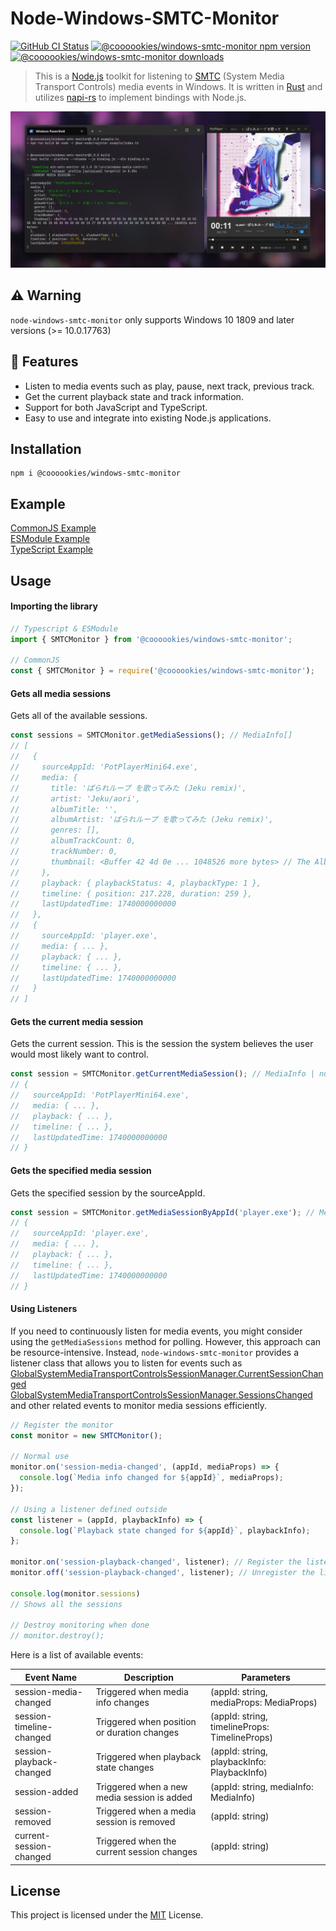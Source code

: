 # Node-Windows-SMTC-Monitor

<a href="https://github.com/LeagueTavern/node-windows-smtc-monitor/actions"><img alt="GitHub CI Status" src="https://github.com/LeagueTavern/node-windows-smtc-monitor/workflows/CI/badge.svg?branch=master"></a>
<a href="https://www.npmjs.com/package/@coooookies/windows-smtc-monitor"><img src="https://img.shields.io/npm/v/@coooookies/windows-smtc-monitor.svg?sanitize=true" alt="@coooookies/windows-smtc-monitor npm version"></a>
<a href="https://npmcharts.com/compare/@coooookies/windows-smtc-monitor?minimal=true"><img src="https://img.shields.io/npm/dm/@coooookies/windows-smtc-monitor.svg?sanitize=true" alt="@coooookies/windows-smtc-monitor downloads"></a>

> This is a [Node.js](https://nodejs.org/) toolkit for listening to [SMTC](https://learn.microsoft.com/en-us/uwp/api/windows.media.control.globalsystemmediatransportcontrolssessionmanager?view=winrt-26100) (System Media Transport Controls) media events in Windows. It is written in [Rust](https://www.rust-lang.org/) and utilizes [napi-rs](https://napi.rs/) to implement bindings with Node.js.

![Screenshot](docs/screenshot-1.png)

## ⚠️ Warning

`node-windows-smtc-monitor` only supports Windows 10 1809 and later versions (>= 10.0.17763)

## 🚀 Features

- Listen to media events such as play, pause, next track, previous track.
- Get the current playback state and track information.
- Support for both JavaScript and TypeScript.
- Easy to use and integrate into existing Node.js applications.

## Installation

```shell
npm i @coooookies/windows-smtc-monitor
```

## Example

[CommonJS Example](example/index.js) <br />
[ESModule Example](example/index.mjs) <br />
[TypeScript Example](example/index.ts) <br />

## Usage

#### Importing the library

```Typescript
// Typescript & ESModule
import { SMTCMonitor } from '@coooookies/windows-smtc-monitor';

// CommonJS
const { SMTCMonitor } = require('@coooookies/windows-smtc-monitor');
```

#### Gets all media sessions

Gets all of the available sessions.

```Typescript
const sessions = SMTCMonitor.getMediaSessions(); // MediaInfo[]
// [
//   {
//     sourceAppId: 'PotPlayerMini64.exe',
//     media: {
//       title: 'ぱられループ を歌ってみた (Jeku remix)',
//       artist: 'Jeku/aori',
//       albumTitle: '',
//       albumArtist: 'ぱられループ を歌ってみた (Jeku remix)',
//       genres: [],
//       albumTrackCount: 0,
//       trackNumber: 0,
//       thumbnail: <Buffer 42 4d 0e ... 1048526 more bytes> // The Album Cover/Thumbnail in Buffer
//     },
//     playback: { playbackStatus: 4, playbackType: 1 },
//     timeline: { position: 217.228, duration: 259 },
//     lastUpdatedTime: 1740000000000
//   },
//   {
//     sourceAppId: 'player.exe',
//     media: { ... },
//     playback: { ... },
//     timeline: { ... },
//     lastUpdatedTime: 1740000000000
//   }
// ]
```

#### Gets the current media session

Gets the current session. This is the session the system believes the user would most likely want to control.

```Typescript
const session = SMTCMonitor.getCurrentMediaSession(); // MediaInfo | null
// {
//   sourceAppId: 'PotPlayerMini64.exe',
//   media: { ... },
//   playback: { ... },
//   timeline: { ... },
//   lastUpdatedTime: 1740000000000
// }
```

#### Gets the specified media session

Gets the specified session by the sourceAppId.

```Typescript
const session = SMTCMonitor.getMediaSessionByAppId('player.exe'); // MediaInfo | null
// {
//   sourceAppId: 'player.exe',
//   media: { ... },
//   playback: { ... },
//   timeline: { ... },
//   lastUpdatedTime: 1740000000000
// }
```

#### Using Listeners

If you need to continuously listen for media events, you might consider using the `getMediaSessions` method for polling. However, this approach can be resource-intensive. Instead, `node-windows-smtc-monitor` provides a listener class that allows you to listen for events such as
[GlobalSystemMediaTransportControlsSessionManager.CurrentSessionChanged](https://learn.microsoft.com/en-us/uwp/api/windows.media.control.globalsystemmediatransportcontrolssessionmanager.currentsessionchanged?view=winrt-26100)
[GlobalSystemMediaTransportControlsSessionManager.SessionsChanged](https://learn.microsoft.com/en-us/uwp/api/windows.media.control.globalsystemmediatransportcontrolssessionmanager.sessionschanged?view=winrt-26100)
and other related events to monitor media sessions efficiently.

```Typescript
// Register the monitor
const monitor = new SMTCMonitor();

// Normal use
monitor.on('session-media-changed', (appId, mediaProps) => {
  console.log(`Media info changed for ${appId}`, mediaProps);
});

// Using a listener defined outside
const listener = (appId, playbackInfo) => {
  console.log(`Playback state changed for ${appId}`, playbackInfo);
};

monitor.on('session-playback-changed', listener); // Register the listener
monitor.off('session-playback-changed', listener); // Unregister the listener

console.log(monitor.sessions)
// Shows all the sessions

// Destroy monitoring when done
// monitor.destroy();
```

Here is a list of available events:

| Event Name               | Description                                 | Parameters                                    |
| ------------------------ | ------------------------------------------- | --------------------------------------------- |
| session-media-changed    | Triggered when media info changes           | (appId: string, mediaProps: MediaProps)       |
| session-timeline-changed | Triggered when position or duration changes | (appId: string, timelineProps: TimelineProps) |
| session-playback-changed | Triggered when playback state changes       | (appId: string, playbackInfo: PlaybackInfo)   |
| session-added            | Triggered when a new media session is added | (appId: string, mediaInfo: MediaInfo)         |
| session-removed          | Triggered when a media session is removed   | (appId: string)                               |
| current-session-changed  | Triggered when the current session changes  | (appId: string)                               |

## License

This project is licensed under the [MIT](LICENSE) License.
